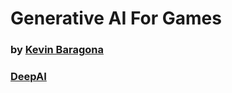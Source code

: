 
# Generative AI For Games

### by [Kevin Baragona](https://twitter.com/kevinbaragona)
### [DeepAI](https://twitter.com/deep__ai)
